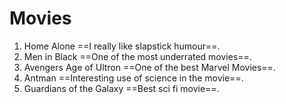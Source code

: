 # Movies
1. Home Alone ==I really like slapstick humour==.
2. Men in Black ==One of the most underrated movies==.
3. Avengers Age of Ultron ==One of the best Marvel Movies==.
4. Antman ==Interesting use of science in the movie==.
5. Guardians of the Galaxy ==Best sci fi movie==.
